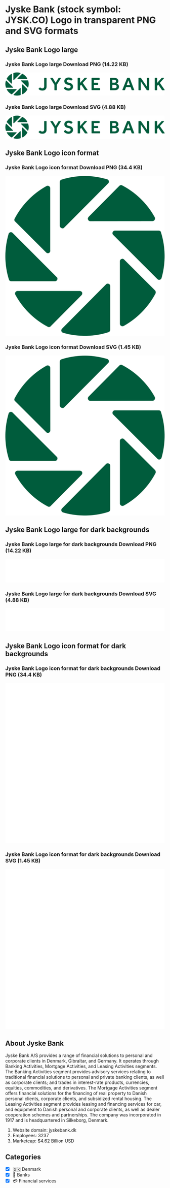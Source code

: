 # Jyske Bank (stock symbol: JYSK.CO) Logo in transparent PNG and SVG formats

## Jyske Bank Logo large

### Jyske Bank Logo large Download PNG (14.22 KB)

![Jyske Bank Logo large Download PNG (14.22 KB)](/img/orig/JYSK.CO_BIG-80486018.png)

### Jyske Bank Logo large Download SVG (4.88 KB)

![Jyske Bank Logo large Download SVG (4.88 KB)](/img/orig/JYSK.CO_BIG-6fc22b37.svg)

## Jyske Bank Logo icon format

### Jyske Bank Logo icon format Download PNG (34.4 KB)

![Jyske Bank Logo icon format Download PNG (34.4 KB)](/img/orig/JYSK.CO-780e75e6.png)

### Jyske Bank Logo icon format Download SVG (1.45 KB)

![Jyske Bank Logo icon format Download SVG (1.45 KB)](/img/orig/JYSK.CO-ced94664.svg)

## Jyske Bank Logo large for dark backgrounds

### Jyske Bank Logo large for dark backgrounds Download PNG (14.22 KB)

![Jyske Bank Logo large for dark backgrounds Download PNG (14.22 KB)](/img/orig/JYSK.CO_BIG.D-58f3fa5f.png)

### Jyske Bank Logo large for dark backgrounds Download SVG (4.88 KB)

![Jyske Bank Logo large for dark backgrounds Download SVG (4.88 KB)](/img/orig/JYSK.CO_BIG.D-9b070d3f.svg)

## Jyske Bank Logo icon format for dark backgrounds

### Jyske Bank Logo icon format for dark backgrounds Download PNG (34.4 KB)

![Jyske Bank Logo icon format for dark backgrounds Download PNG (34.4 KB)](/img/orig/JYSK.CO.D-541ca4a7.png)

### Jyske Bank Logo icon format for dark backgrounds Download SVG (1.45 KB)

![Jyske Bank Logo icon format for dark backgrounds Download SVG (1.45 KB)](/img/orig/JYSK.CO.D-b0b391c9.svg)

## About Jyske Bank

Jyske Bank A/S provides a range of financial solutions to personal and corporate clients in Denmark, Gibraltar, and Germany. It operates through Banking Activities, Mortgage Activities, and Leasing Activities segments. The Banking Activities segment provides advisory services relating to traditional financial solutions to personal and private banking clients, as well as corporate clients; and trades in interest-rate products, currencies, equities, commodities, and derivatives. The Mortgage Activities segment offers financial solutions for the financing of real property to Danish personal clients, corporate clients, and subsidized rental housing. The Leasing Activities segment provides leasing and financing services for car, and equipment to Danish personal and corporate clients, as well as dealer cooperation schemes and partnerships. The company was incorporated in 1917 and is headquartered in Silkeborg, Denmark.

1. Website domain: jyskebank.dk
2. Employees: 3237
3. Marketcap: $4.62 Billion USD


## Categories
- [x] 🇩🇰 Denmark
- [x] 🏦 Banks
- [x] 💳 Financial services
